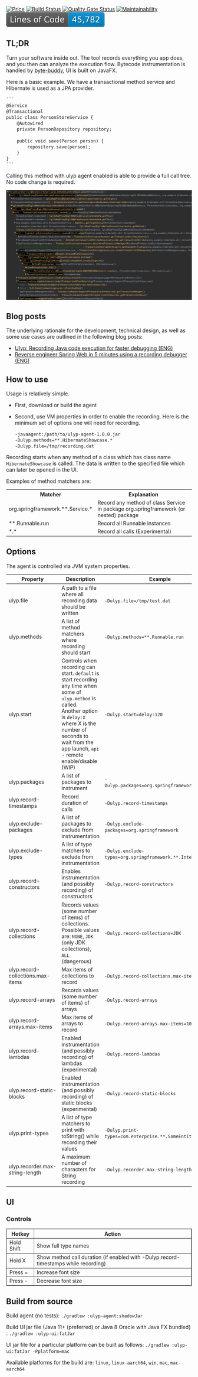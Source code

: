 [![Price](https://img.shields.io/badge/price-FREE-0098f7.svg)](https://github.com/0xaa4eb/ulyp/blob/master/LICENSE)
[![Build Status](https://circleci.com/gh/0xaa4eb/ulyp/tree/master.svg?style=svg)](https://circleci.com/gh/0xaa4eb/ulyp/tree/master)
[![Quality Gate Status](https://sonarcloud.io/api/project_badges/measure?project=0xaa4eb_ulyp&metric=alert_status)](https://sonarcloud.io/dashboard?id=0xaa4eb_ulyp)
[![Maintainability](https://api.codeclimate.com/v1/badges/e76192efb9583aca1170/maintainability)](https://codeclimate.com/github/0xaa4eb/ulyp/maintainability)
![lines of code](https://raw.githubusercontent.com/0xaa4eb/ulyp/project-badges/loc-badge.svg)

## TL;DR

Turn your software inside out. The tool records everything you app does, and you then can analyze the execution flow.
Bytecode instrumentation is handled by [byte-buddy](https://github.com/raphw/byte-buddy), UI is built on JavaFX.

Here is a basic example. We have a transactional method service and Hibernate is used as a JPA provider. 

    ```
    @Service
    @Transactional
    public class PersonStoreService {
        @Autowired
        private PersonRepository repository;
    
        public void save(Person person) {
            repository.save(person);
        }
    }
    ```

Calling this method with ulyp agent enabled is able to provide a full call tree. No code change is required.

![Spring/Hibernate call recorded](https://github.com/0xaa4eb/ulyp/blob/master/images/hibernate.png)

## Blog posts

The underlying rationale for the development, technical design, as well as some use cases are outlined in the following blog posts:
* [Ulyp: Recording Java code execution for faster debugging (ENG)](https://dzone.com/articles/ulyp-recording-java-execution-flow-for-faster-debugging)
* [Reverse engineer Spring Web in 5 minutes using a recording debugger (ENG)](https://0xaa4eb.github.io/2024/12/14/reverse-engineer-spring-boot.html)

## How to use

Usage is relatively simple.

* First, download or build the agent
* Second, use VM properties in order to enable the recording. Here is the minimum set of options one will need for recording.
    
    
    ```
    -javaagent:/path/to/ulyp-agent-1.0.0.jar
    -Dulyp.methods=**.HibernateShowcase.*
    -Dulyp.file=/tmp/recording.dat
    ```

Recording starts when any method of a class which has class name `HibernateShowcase` is called. The data is written to the 
specified file which can later be opened in the UI.

Examples of method matchers are:
<table>
<tr>
		<th>Matcher</th>
		<th>Explanation</th>
</tr>
<tr><td>org.springframework.**.Service.*</td><td>Record any method of class Service in package org.springframework (or nested) package</td></tr>
<tr><td>**.Runnable.run</td><td>Record all Runnable instances</td></tr>
<tr><td>*.*</td><td>Record all calls (Experimental)</td></tr>
</table>

## Options

The agent is controlled via JVM system properties.

| Property                          | Description                                                                                                                                                                                                                                       | Example                                                   | Default      |
|-----------------------------------|---------------------------------------------------------------------------------------------------------------------------------------------------------------------------------------------------------------------------------------------------|-----------------------------------------------------------|--------------|
| ulyp.file                         | A path to a file where all recording data should be written                                                                                                                                                                                       | `-Dulyp.file=/tmp/test.dat`                               | -            |
| ulyp.methods                      | A list of method matchers where recording should start                                                                                                                                                                                            | `-Dulyp.methods=**.Runnable.run`                          | Main method  |
| ulyp.start                        | Controls when recording can start. `default` is start recording any time when some of `ulyp.method` is called.<br/> Another option is `delay:X` where X is the number of seconds to wait from the app launch, `api` - remote enable/disable (WIP) | `-Dulyp.start=delay:120`                                  | `default`    |
| ulyp.packages                     | A list of packages to instrument                                                                                                                                                                                                                  | `-Dulyp.packages=org.springframework,io.grpc`             | All packages |
| ulyp.record-timestamps            | Record duration of calls                                                                                                                                                                                                                          | `-Dulyp.record-timestamps`                                | Disabled     |
| ulyp.exclude-packages             | A list of packages to exclude from instrumentation                                                                                                                                                                                                | `-Dulyp.exclude-packages=org.springframework`             | -            |
| ulyp.exclude-types                | A list of type matchers to exclude from instrumentation                                                                                                                                                                                           | `-Dulyp.exclude-types=org.springframework.**.Interceptor` | -            |
| ulyp.record-constructors          | Enables instrumentation (and possibly recording) of constructors                                                                                                                                                                                  | `-Dulyp.record-constructors`                              | Disabled     |
| ulyp.record-collections           | Records values (some number of items) of collections. Possible values are: `NONE`, `JDK` (only JDK collections), `ALL` (dangerous)                                                                                                                | `-Dulyp.record-collections=JDK`                           | `NONE`       |
| ulyp.record-collections.max-items | Max items of collections to record                                                                                                                                                                                                                | `-Dulyp.record-collections.max-items=5`                   | 3            |
| ulyp.record-arrays                | Records values (some number of items) of arrays                                                                                                                                                                                                   | `-Dulyp.record-arrays`                                    | Disabled     |
| ulyp.record-arrays.max-items      | Max items of arrays to record                                                                                                                                                                                                                     | `-Dulyp.record-arrays.max-items=10`                       | 3            |
| ulyp.record-lambdas               | Enabled instrumentation (and possibly recording) of lambdas (experimental)                                                                                                                                                                        | `-Dulyp.record-lambdas`                                   | Disabled     |
| ulyp.record-static-blocks         | Enabled instrumentation (and possibly recording) of static blocks (experimental)                                                                                                                                                                  | `-Dulyp.record-static-blocks`                             | Disabled     |
| ulyp.print-types                  | A list of type matchers to print with toString() while recording their values                                                                                                                                                                     | `-Dulyp.print-types=com.enterprise.**.SomeEntity`         | -            |
| ulyp.recorder.max-string-length   | A maximum number of characters for String recording                                                                                                                                                                                               | `-Dulyp.recorder.max-string-length=400`                   | 200          |

## UI

### Controls

<table border="1">
<tr>
		<th>Hotkey</th>
		<th>Action</th>
</tr>
<tr><td>Hold Shift</td><td>Show full type names</td></tr>
<tr><td>Hold X</td><td>Show method call duration (if enabled with -Dulyp.record-timestamps while recording)</td></tr>
<tr><td>Press =</td><td>Increase font size</td></tr>
<tr><td>Press -</td><td>Decrease font size</td></tr>
</table>

## Build from source

Build agent (no tests):
`./gradlew :ulyp-agent:shadowJar`

Build UI jar file (Java 11+ (preferred) or Java 8 Oracle with Java FX bundled) :
`./gradlew :ulyp-ui:fatJar`

UI jar file for a particular platform can be built as follows:
`./gradlew :ulyp-ui:fatJar -Pplatform=mac`

Available platforms for the build are: `linux`, `linux-aarch64`, `win`, `mac`, `mac-aarch64`
